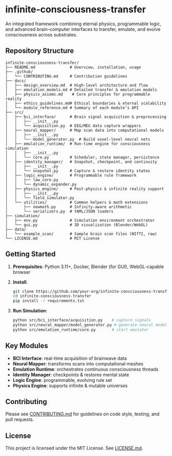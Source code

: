 # infinite-consciousness-transfer

An integrated framework combining eternal physics, programmable logic, and advanced brain–computer interfaces to transfer, emulate, and evolve consciousness across substrates.

## Repository Structure

```
infinite-consciousness-transfer/
├── README.md               # Overview, installation, usage
├── .github/
│   └── CONTRIBUTING.md     # Contribution guidelines
├── docs/
│   ├── design_overview.md  # High-level architecture and flow
│   ├── emulation_models.md # Detailed transfer & emulation models
│   ├── physics_axioms.md    # Core principles for programmable reality
│   ├── ethics_guidelines.md# Ethical boundaries & eternal scalability
│   └── module_reference.md # Summary of each module’s API
├── src/
│   ├── bci_interface/      # Brain signal acquisition & preprocessing
│   │   ├── __init__.py
│   │   └── acquisition.py  # EEG/MEG data capture wrappers
│   ├── neural_mapper/      # Map scan data into computational models
│   │   ├── __init__.py
│   │   └── model_generator.py  # Build voxel-level neural nets
│   ├── emulation_runtime/  # Run-time engine for consciousness simulation
│   │   ├── __init__.py
│   │   └── core.py         # Scheduler, state manager, persistence
│   ├── identity_manager/   # Snapshot, checkpoint, and continuity
│   │   ├── __init__.py
│   │   └── snapshot.py     # Capture & restore identity states
│   ├── logic_engine/       # Programmable rule framework
│   │   ├── law_core.py
│   │   └── dynamic_expander.py
│   ├── physics_engine/     # Post-physics & infinite reality support
│   │   ├── __init__.py
│   │   └── field_simulator.py
│   └── utilities/          # Common helpers & math extensions
│       ├── newmath.py      # Infinity-aware arithmetic
│       └── serializers.py  # YAML/JSON loaders
├── simulation/
│   ├── env.py              # Simulation environment orchestrator
│   └── gui.py              # 3D visualization (Blender/WebGL)
├── data/
│   └── example_scan/       # Sample brain scan files (NIfTI, raw)
└── LICENSE.md              # MIT License
```

## Getting Started

1. **Prerequisites**: Python 3.11+, Docker, Blender (for GUI), WebGL-capable browser
2. **Install**:

   ```bash
   git clone https://github.com/your-org/infinite-consciousness-transfer.git
   cd infinite-consciousness-transfer
   pip install -r requirements.txt
   ```
3. **Run Simulation**:

   ```bash
   python src/bci_interface/acquisition.py    # capture signals
   python src/neural_mapper/model_generator.py # generate neural model
   python src/emulation_runtime/core.py       # start emulator
   ```

## Key Modules

* **BCI Interface**: real-time acquisition of brainwave data
* **Neural Mapper**: transforms scans into computational meshes
* **Emulation Runtime**: orchestrates continuous consciousness threads
* **Identity Manager**: checkpoints & restores mental state
* **Logic Engine**: programmable, evolving rule set
* **Physics Engine**: supports infinite & mutable universes

## Contributing

Please see [CONTRIBUTING.md](.github/CONTRIBUTING.md) for guidelines on code style, testing, and pull requests.

## License

This project is licensed under the MIT License. See [LICENSE.md](LICENSE.md).
